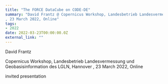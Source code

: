 ```yaml
---
title: "The FORCE DataCube on CODE-DE"
summary: "David Frantz @ Copernicus Workshop, Landesbetrieb Landesvermessung und Geobasisinformation des LGLN, Hannover
, 23 March 2022, Online"
tags:
- 2022
date: 2022-03-23T00:00:00.0Z
external_link: ""
---
```


David Frantz

Copernicus Workshop, Landesbetrieb Landesvermessung und Geobasisinformation des LGLN, Hannover
, 23 March 2022, Online


invited presentation
